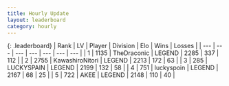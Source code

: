 ```yaml
---
title: Hourly Update
layout: leaderboard
category: hourly
---
```


{: .leaderboard}
| Rank | LV | Player | Division | Elo | Wins | Losses |
| --- | --- | --- | --- | --- | --- | --- |
| <span data-change="0">1</span> | 1135 | <span title="ID: 544310">TheDraconic</span> | LEGEND | <span data-change="0">2285</span> | <span data-change="0">337</span> | <span data-change="0">112</span> |
| <span data-change="0">2</span> | 2755 | <span title="ID: 164871">KawashiroNitori</span> | LEGEND | <span data-change="0">2213</span> | <span data-change="0">172</span> | <span data-change="0">63</span> |
| <span data-change="0">3</span> | 285 | <span title="ID: 623829">LUCKYSPAIN</span> | LEGEND | <span data-change="0">2199</span> | <span data-change="0">132</span> | <span data-change="0">58</span> |
| <span data-change="0">4</span> | 751 | <span title="ID: 512212">luckyspoin</span> | LEGEND | <span data-change="0">2167</span> | <span data-change="0">68</span> | <span data-change="0">25</span> |
| <span data-change="1">5</span> | 722 | <span title="ID: 455100">AKEE</span> | LEGEND | <span data-change="0">2148</span> | <span data-change="0">110</span> | <span data-change="0">40</span> |